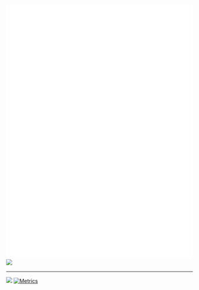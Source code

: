 ![Metrics](/github-metrics.svg)
[![](https://discord.c99.nl/widget/theme-3/213818453071495168.png)](https://discord.com/users/213818453071495168)

<hr />

[![](https://dcbadge.vercel.app/api/server/Ya2pmcnTPF?style=social)](https://s.id/tigefa-cord)
[![Metrics](https://github.com/tigefa4u/tigefa4u/actions/workflows/metrics.yml/badge.svg)](https://github.com/tigefa4u/tigefa4u/actions/workflows/metrics.yml)
